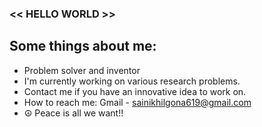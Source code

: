### << HELLO WORLD >>

## Some things about me:

- Problem solver and inventor
- I'm currently working on various research problems.
- Contact me if you have an innovative idea to work on.
- How to reach me: Gmail - sainikhilgona619@gmail.com
- ☮️ Peace is all we want!!


